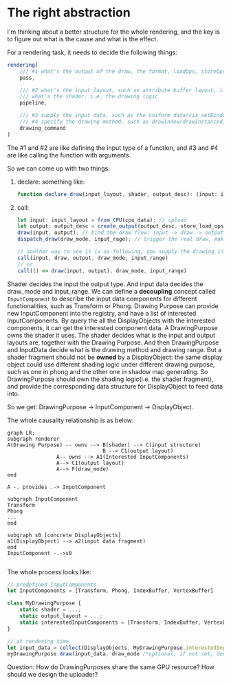 # The right abstraction

I'm thinking about a better structure for the whole rendering, and the key is to figure out what is the cause and what is the effect.

For a rendering task, it needs to decide the following things:

```ts
rendering(
    /// #1 what's the output of the draw, the format, loadOps, storeOps, multisampled, etc
    pass,

    /// #2 what's the input layout, such as attribute buffer layout, if there is a index buffer, what's the uniform layout, etc
    /// what's the shader, i.e. the drawing logic
    pipeline,

    /// #3 supply the input data, such as the uniform data(via setBindGroup), the attribute buffer(via setIndexBuffer/setVertexBuffer). All the data is GPU data 
    /// #4 specify the drawing method, such as drawIndex/drawInstanced, etc.
    drawing_command
)
```

The #1 and #2 are like defining the input type of a function, and #3 and #4 are like calling the function with arguments.

So we can come up with two things:

1. declare: something like:

    ```ts
    function declare_draw(input_layout, shader, output_desc): (input: input_layout, output: output_desc) => void;
    ```

2. call:

    ```ts
    let input: input_layout = from_CPU(cpu_data); // upload 
    let output: output_desc = create_output(output_desc, store_load_ops, multisampled); // here both shader logic and drawing purpose decide the output structure
    draw(input, output); // bind the draw flow: input -> draw -> output
    dispatch_draw(draw_mode, input_rage); // trigger the real draw, make the machine do the work. The draw_mode and input_range are decided by the input and drawing purpose

    // another way to see it is as following, you supply the drawing input arguments all at once.
    call(input, draw, output, draw_mode, input_range)
    // or
    call(() => draw(input, output), draw_mode, input_range)
    ```

Shader decides the input the output type. And input data decides the draw_mode and input_range.
We can define a **decoupling** concept called `InputComponent` to describe the input data components for different functionalities, such as Transform or Phong.
Drawing Purpose can provide new InputComponent into the registry, and have a list of interested InputComponents. By query the all the DisplayObjects with the interested components, it can get the interested component data.
A DrawingPurpose owns the shader it uses. The shader decides what is the input and output layouts are, together with the Drawing Purpose. And then DrawingPurpose and InputData decide what is the drawing method and drawing range.
But a shader fragment should not be **owned** by a DisplayObject: the same display object could use different shading logic under different drawing purpose, such as one in phong and the other one in shadow map generating.
So DrawingPurpose should own the shading logic(i.e. the shader fragment), and provide the corresponding data structure for DisplayObject to feed data into.

So we get: DrawingPurpose -> InputComponent -> DisplayObject.

The whole causality relationship is as below:

```mermaid
graph LR;
subgraph renderer
A(Drawing Purpose) -- owns --> B(shader) --> C(input structure)
                               B --> C1(output layout)
                A-- owns --> A1(Interested InputComponents)
                A--> C1(output layout)
                A--> F(draw_mode)
end

A -. provides .-> InputComponent

subgraph InputComponent
Transform
Phong
...
end

subgraph s0 [concrete DisplayObjects]
a1(DisplayObject) --> a2(input data fragment)
end
InputComponent -.->s0


```

The whole process looks like:

```ts
// predefined InputComponents
let InputComponents = [Transform, Phong, IndexBuffer, VertexBuffer]

class MyDrawingPurpose {
    static shader = ...;
    static output_layout = ...;
    static interestedInputComponents = [Transform, IndexBuffer, VertexBuffer]
}

// at rendering time
let input_data = collect(DisplayObjects, MyDrawingPurpose.interestedInputComponents)
myDrawingPurpose.draw(input_data, draw_mode /*optional, if not set, decided by input_data*/, input_range/*optional, if not set, decided by input_data*/)
```

Question: How do DrawingPurposes share the same GPU resource? How should we design the uploader?
